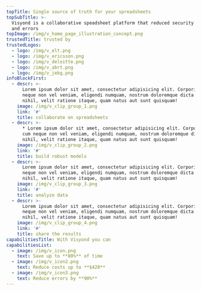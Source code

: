 ```yaml
---
topTitle: Single source of truth for your spreadsheets
topSubTitle: >-
  Visyond is a collaborative speadsheet platform that reduced security threats
  and errors
topImage: /img/v_home_page_illustration_concept.png
trustedTitle: trusted by
trustedLogos:
  - logo: /img/v_elt.png
  - logo: /img/v_ericsson.png
  - logo: /img/v_deloitte.png
  - logo: /img/v_abrt.png
  - logo: /img/v_jebg.png
infoBlockFirst:
  - descr: >-
      Lorem ipsum dolor sit amet, consectetur adipisicing elit. Corporis rem cum
      neque non vel veniam, eligendi numquam, nostrum doloremque dicta modi
      nihil, velit ratione itaque, quam natus aut sunt quisquam!
    image: /img/v_clip_group_1.png
    link: '#'
    title: collaborate on spreadsheets
  - descr: >-
      * Lorem ipsum dolor sit amet, consectetur adipisicing elit. Corporis rem
      cum neque non vel veniam, eligendi numquam, nostrum doloremque dicta modi
      nihil, velit ratione itaque, quam natus aut sunt quisquam!
    image: /img/v_clip_group_2.png
    link: '#'
    title: build robust models
  - descr: >-
      Lorem ipsum dolor sit amet, consectetur adipisicing elit. Corporis rem cum
      neque non vel veniam, eligendi numquam, nostrum doloremque dicta modi
      nihil, velit ratione itaque, quam natus aut sunt quisquam!
    image: /img/v_clip_group_3.png
    link: '#'
    title: analyze data
  - descr: >-
      Lorem ipsum dolor sit amet, consectetur adipisicing elit. Corporis rem cum
      neque non vel veniam, eligendi numquam, nostrum doloremque dicta modi
      nihil, velit ratione itaque, quam natus aut sunt quisquam!
    image: /img/v_clip_group_4.png
    link: '#'
    title: share the results
capabilitiesTitle: With Visyond you can
capabilitiesList:
  - image: /img/v_icon.png
    text: Save up to **80%** of time
  - image: /img/v_icon2.png
    text: Reduce costs up to **$420**
  - image: /img/v_icon3.png
    text: Reduce errors by **90%**
---
```


